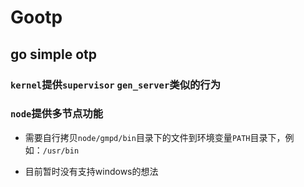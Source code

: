 # Gootp

## go simple otp

### `kernel`提供`supervisor` `gen_server`类似的行为

### `node`提供多节点功能

- 需要自行拷贝`node/gmpd/bin`目录下的文件到环境变量`PATH`目录下，例如：`/usr/bin`

- 目前暂时没有支持windows的想法
